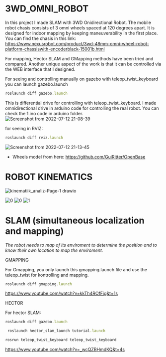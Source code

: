 # 3WD_OMNI_ROBOT

In this project I made SLAM with 3WD Onidirectional Robot. The mobile robot chasis consists of 3 omni wheels spaced at 120 degrees apart. It is designed for indoor mapping by keeping maneuverability in the first place.
You can find the chasis in this link: https://www.nexusrobot.com/product/3wd-48mm-omni-wheel-robot-platform-chassiswith-encoderblack-15001b.html


For mapping, Hector SLAM and GMapping methods have been tried and compared.
Another unique aspect of the work is that it can be controlled via the WEB interface that I designed.

For seeing and controlling manually on gazebo with teleop_twist_keyboard you can launch gazebo.launch
```ruby
roslaunch diff gazebo.launch
```
This is differential drive for controlling with teleop_twist_keyboard. I made omnidirectional drive in arduino code for controlling the real robot. You can check the 1.ino code in arduino folder.
![Screenshot from 2022-07-12 21-08-39](https://user-images.githubusercontent.com/74606830/178563109-c2e8e62e-2823-4b6e-afdf-ad345e6d91a9.png)


for seeing in RVIZ:
```ruby
roslaunch diff rviz.launch
```
![Screenshot from 2022-07-12 21-13-45](https://user-images.githubusercontent.com/74606830/178565063-1f780ccb-dd4d-4c28-a404-c01b1e4f0e97.png)

 * Wheels model from here: https://github.com/GuiRitter/OpenBase

# ROBOT KINEMATICS

![kinematiik_analiz-Page-1 drawio](https://user-images.githubusercontent.com/74606830/178559020-290b9f84-4dd1-4643-b7a1-a13257a1a530.png)

![0](https://user-images.githubusercontent.com/74606830/178559258-94dfe103-12a5-4e8d-9d00-13d5b7112dc8.png)
![0](https://user-images.githubusercontent.com/74606830/178559350-2d6548e0-0939-41a9-9763-3a17bacbbce4.png)
![1](https://user-images.githubusercontent.com/74606830/178559474-562ad593-2ce1-4ab7-be49-52975bec436f.png)

# SLAM (simultaneous localization and mapping)

*The robot needs to map of its enviroment to determine the position and to know their own location to map the enviroment.*

GMAPPING

For Gmapping, you only launch this gmapping.launch file and use the teleop_twist for kontrolling and mapping.

```ruby
roslaunch diff gmapping.launch
```
https://www.youtube.com/watch?v=kkTh4ROfFig&t=1s

HECTOR

For hector SLAM:

```ruby
roslaunch diff gazebo.launch
```
```ruby
 roslaunch hector_slam_launch tutorial.launch 
```
```ruby
rosrun teleop_twist_keyboard teleop_twist_keyboard
```

https://www.youtube.com/watch?v=_wcQZBHmdKQ&t=4s



